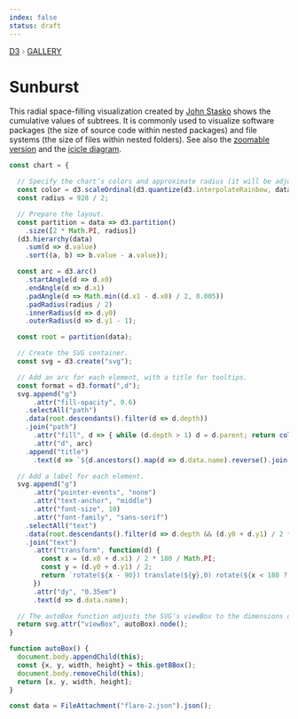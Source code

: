 ```yaml
---
index: false
status: draft
---
```


<div style="color: grey; font: 13px/25.5px var(--sans-serif); text-transform: uppercase;"><h1 style="display: none;">Sunburst</h1><a href="https://d3js.org/">D3</a> › <a href="/@d3/gallery">Gallery</a></div>

# Sunburst

This radial space-filling visualization created by [John Stasko](https://www.cc.gatech.edu/gvu/ii/sunburst/) shows the cumulative values of subtrees. It is commonly used to visualize software packages (the size of source code within nested packages) and file systems (the size of files within nested folders). See also the [zoomable version](/@d3/zoomable-sunburst) and the [icicle diagram](/@d3/icicle/2?intent=fork).

```js echo
const chart = {

  // Specify the chart’s colors and approximate radius (it will be adjusted at the end).
  const color = d3.scaleOrdinal(d3.quantize(d3.interpolateRainbow, data.children.length + 1));
  const radius = 928 / 2;

  // Prepare the layout.
  const partition = data => d3.partition()
    .size([2 * Math.PI, radius])
  (d3.hierarchy(data)
    .sum(d => d.value)
    .sort((a, b) => b.value - a.value));

  const arc = d3.arc()
    .startAngle(d => d.x0)
    .endAngle(d => d.x1)
    .padAngle(d => Math.min((d.x1 - d.x0) / 2, 0.005))
    .padRadius(radius / 2)
    .innerRadius(d => d.y0)
    .outerRadius(d => d.y1 - 1);

  const root = partition(data);

  // Create the SVG container.
  const svg = d3.create("svg");

  // Add an arc for each element, with a title for tooltips.
  const format = d3.format(",d");
  svg.append("g")
      .attr("fill-opacity", 0.6)
    .selectAll("path")
    .data(root.descendants().filter(d => d.depth))
    .join("path")
      .attr("fill", d => { while (d.depth > 1) d = d.parent; return color(d.data.name); })
      .attr("d", arc)
    .append("title")
      .text(d => `${d.ancestors().map(d => d.data.name).reverse().join("/")}\n${format(d.value)}`);

  // Add a label for each element.
  svg.append("g")
      .attr("pointer-events", "none")
      .attr("text-anchor", "middle")
      .attr("font-size", 10)
      .attr("font-family", "sans-serif")
    .selectAll("text")
    .data(root.descendants().filter(d => d.depth && (d.y0 + d.y1) / 2 * (d.x1 - d.x0) > 10))
    .join("text")
      .attr("transform", function(d) {
        const x = (d.x0 + d.x1) / 2 * 180 / Math.PI;
        const y = (d.y0 + d.y1) / 2;
        return `rotate(${x - 90}) translate(${y},0) rotate(${x < 180 ? 0 : 180})`;
      })
      .attr("dy", "0.35em")
      .text(d => d.data.name);

  // The autoBox function adjusts the SVG’s viewBox to the dimensions of its contents.
  return svg.attr("viewBox", autoBox).node();
}
```

```js echo
function autoBox() {
  document.body.appendChild(this);
  const {x, y, width, height} = this.getBBox();
  document.body.removeChild(this);
  return [x, y, width, height];
}
```

```js echo
const data = FileAttachment("flare-2.json").json();
```
